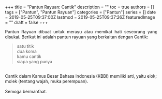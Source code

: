 +++
title = "Pantun Rayuan: Cantik"
description = ""
toc = true
authors = []
tags = ["Pantun", "Pantun Rayuan"]
categories = ["Pantun"]
series = []
date = 2019-05-25T09:37:00Z
lastmod = 2019-05-25T09:37:26Z
featuredImage = ""
draft = false
+++

<div style="text-align: justify;">Pantun Rayuan dibuat untuk merayu atau memikat hati seseorang yang disukai. Berikut ini adalah pantun rayuan yang berkaitan dengan Cantik:</div><blockquote class="tr_bq">satu titik<br />dua koma<br />kamu cantik<br />siapa yang punya</blockquote><br />
Cantik dalam Kamus Besar Bahasa Indonesia (KBBI) memiliki arti, yaitu elok; molek (tentang wajah, muka perempuan).<br /><br />
Semoga bermanfaat.</div>
